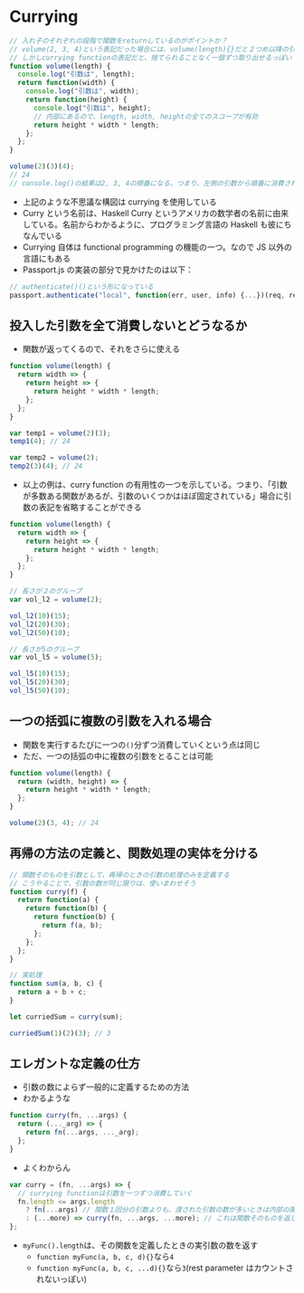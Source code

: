 # Currying

```js
// 入れ子のそれぞれの段階で関数をreturnしているのがポイントか？
// volume(2, 3, 4)という表記だった場合には、volume(length){}だと２つめ以降の引数は単に捨てられてしまう
// しかしcurrying functionの表記だと、捨てられることなく一個ずつ取り出せるっぽい
function volume(length) {
  console.log("引数は", length);
  return function(width) {
    console.log("引数は", width);
    return function(height) {
      console.log("引数は", height);
      // 内部にあるので、length, width, heightの全てのスコープが有効
      return height * width * length;
    };
  };
}

volume(2)(3)(4);
// 24
// console.log()の結果は2, 3, 4の順番になる。つまり、左側の引数から順番に消費されていく
```

- 上記のような不思議な構図は currying を使用している
- Curry という名前は、Haskell Curry というアメリカの数学者の名前に由来している。名前からわかるように、プログラミング言語の Haskell も彼にちなんでいる
- Currying 自体は functional programming の機能の一つ。なので JS 以外の言語にもある
- Passport.js の実装の部分で見かけたのは以下：

```js
// authenticate()()という形になっている
passport.authenticate("local", function(err, user, info) {...})(req, res, next);
```

## 投入した引数を全て消費しないとどうなるか

- 関数が返ってくるので、それをさらに使える

```js
function volume(length) {
  return width => {
    return height => {
      return height * width * length;
    };
  };
}

var temp1 = volume(2)(3);
temp1(4); // 24

var temp2 = volume(2);
temp2(3)(4); // 24
```

- 以上の例は、curry function の有用性の一つを示している。つまり、「引数が多数ある関数があるが、引数のいくつかはほぼ固定されている」場合に引数の表記を省略することができる

```js
function volume(length) {
  return width => {
    return height => {
      return height * width * length;
    };
  };
}

// 長さが２のグループ
var vol_l2 = volume(2);

vol_l2(10)(15);
vol_l2(20)(30);
vol_l2(50)(10);

// 長さが5のグループ
var vol_l5 = volume(5);

vol_l5(10)(15);
vol_l5(20)(30);
vol_l5(50)(10);
```

## 一つの括弧に複数の引数を入れる場合

- 関数を実行するたびに一つの`()`分ずつ消費していくという点は同じ
- ただ、一つの括弧の中に複数の引数をとることは可能

```js
function volume(length) {
  return (width, height) => {
    return height * width * length;
  };
}

volume(2)(3, 4); // 24
```

## 再帰の方法の定義と、関数処理の実体を分ける

```js
// 関数そのものを引数として、再帰のときの引数の処理のみを定義する
// こうやることで、引数の数が同じ限りは、使いまわせそう
function curry(f) {
  return function(a) {
    return function(b) {
      return function(b) {
        return f(a, b);
      };
    };
  };
}

// 実処理
function sum(a, b, c) {
  return a + b + c;
}

let curriedSum = curry(sum);

curriedSum(1)(2)(3); // 3
```

## エレガントな定義の仕方

- 引数の数によらず一般的に定義するための方法
- わかるような

```js
function curry(fn, ...args) {
  return (..._arg) => {
    return fn(...args, ..._arg);
  };
}
```

- よくわからん

```js
var curry = (fn, ...args) => {
  // currying functionは引数を一つずつ消費していく
  fn.length <= args.length
    ? fn(...args) // 関数１回分の引数よりも、渡された引数の数が多いときは内部の関数を返す？
    : (...more) => curry(fn, ...args, ...more); // これは関数そのものを返している?
};
```

- `myFunc().length`は、その関数を定義したときの実引数の数を返す
  - `function myFunc(a, b, c, d){}`なら`4`
  - `function myFunc(a, b, c, ...d){}`なら`3`(rest parameter はカウントされないっぽい)
